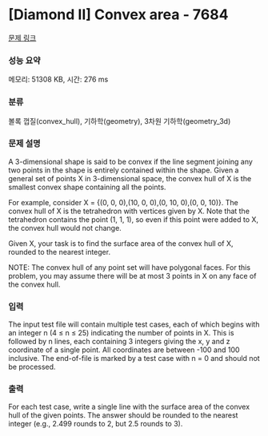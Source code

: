 # [Diamond II] Convex area - 7684 

[문제 링크](https://www.acmicpc.net/problem/7684) 

### 성능 요약

메모리: 51308 KB, 시간: 276 ms

### 분류

볼록 껍질(convex_hull), 기하학(geometry), 3차원 기하학(geometry_3d)

### 문제 설명

<p>A 3-dimensional shape is said to be convex if the line segment joining any two points in the shape is entirely contained within the shape. Given a general set of points X in 3-dimensional space, the convex hull of X is the smallest convex shape containing all the points.</p>

<p>For example, consider X = {(0, 0, 0),(10, 0, 0),(0, 10, 0),(0, 0, 10)}. The convex hull of X is the tetrahedron with vertices given by X. Note that the tetrahedron contains the point (1, 1, 1), so even if this point were added to X, the convex hull would not change.</p>

<p>Given X, your task is to find the surface area of the convex hull of X, rounded to the nearest integer.</p>

<p>NOTE: The convex hull of any point set will have polygonal faces. For this problem, you may assume there will be at most 3 points in X on any face of the convex hull.</p>

### 입력 

 <p>The input test file will contain multiple test cases, each of which begins with an integer n (4 ≤ n ≤ 25) indicating the number of points in X. This is followed by n lines, each containing 3 integers giving the x, y and z coordinate of a single point. All coordinates are between -100 and 100 inclusive. The end-of-file is marked by a test case with n = 0 and should not be processed.</p>

### 출력 

 <p>For each test case, write a single line with the surface area of the convex hull of the given points. The answer should be rounded to the nearest integer (e.g., 2.499 rounds to 2, but 2.5 rounds to 3).</p>

